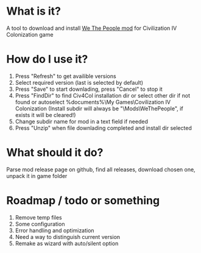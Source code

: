# What is it?
A tool to download and install [We The People mod](https://github.com/We-the-People-civ4col-mod/Mod/releases) for Civilization IV Colonization game


# How do I use it?
1. Press "Refresh" to get availible versions
1. Select required version (last is selected by default)
1. Press "Save" to start downlading, press "Cancel" to stop it
1. Press "FindDir" to find Civ4Col installation dir or select other dir if not found or autoselect %documents%\My Games\Covilization IV Colonization (Install subdir will always be "\Mods\WeThePeople", if exists it will be cleared!)
1. Change subdir name for mod in a text field if needed
1. Press "Unzip" when file downlading completed and install dir selected

# What should it do?
Parse mod release page on github, find all releases, download chosen one, unpack it in game folder

# Roadmap / todo or something

1. Remove temp files
1. Some configuration
1. Error handling and optimization
1. Need a way to distinguish current version
1. Remake as wizard with auto/silent option
